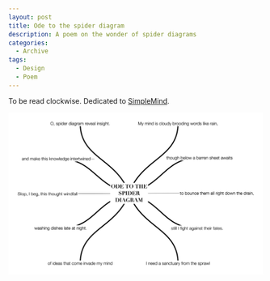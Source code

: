```yaml
---
layout: post
title: Ode to the spider diagram
description: A poem on the wonder of spider diagrams
categories:
  - Archive
tags:
  - Design
  - Poem
---
```

To be read clockwise. Dedicated to <a href="https://simplemind.eu">SimpleMind</a>.

![An ode to the spider diagram poem](/images/ODETOTHESPIDERDIAGRAM.png)
